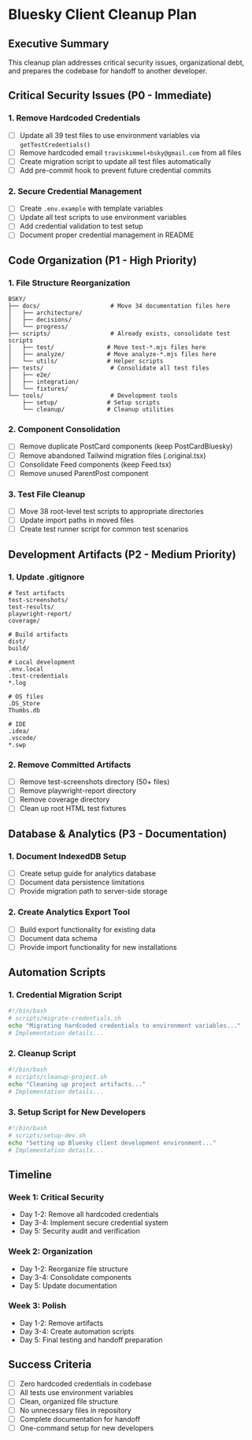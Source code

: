 # Bluesky Client Cleanup Plan

## Executive Summary
This cleanup plan addresses critical security issues, organizational debt, and prepares the codebase for handoff to another developer.

## Critical Security Issues (P0 - Immediate)

### 1. Remove Hardcoded Credentials
- [ ] Update all 39 test files to use environment variables via `getTestCredentials()`
- [ ] Remove hardcoded email `traviskimmel+bsky@gmail.com` from all files
- [ ] Create migration script to update all test files automatically
- [ ] Add pre-commit hook to prevent future credential commits

### 2. Secure Credential Management
- [ ] Create `.env.example` with template variables
- [ ] Update all test scripts to use environment variables
- [ ] Add credential validation to test setup
- [ ] Document proper credential management in README

## Code Organization (P1 - High Priority)

### 1. File Structure Reorganization
```
BSKY/
├── docs/                    # Move 34 documentation files here
│   ├── architecture/
│   ├── decisions/
│   └── progress/
├── scripts/                 # Already exists, consolidate test scripts
│   ├── test/               # Move test-*.mjs files here
│   ├── analyze/            # Move analyze-*.mjs files here
│   └── utils/              # Helper scripts
├── tests/                   # Consolidate all test files
│   ├── e2e/
│   ├── integration/
│   └── fixtures/
└── tools/                   # Development tools
    ├── setup/              # Setup scripts
    └── cleanup/            # Cleanup utilities
```

### 2. Component Consolidation
- [ ] Remove duplicate PostCard components (keep PostCardBluesky)
- [ ] Remove abandoned Tailwind migration files (.original.tsx)
- [ ] Consolidate Feed components (keep Feed.tsx)
- [ ] Remove unused ParentPost component

### 3. Test File Cleanup
- [ ] Move 38 root-level test scripts to appropriate directories
- [ ] Update import paths in moved files
- [ ] Create test runner script for common test scenarios

## Development Artifacts (P2 - Medium Priority)

### 1. Update .gitignore
```gitignore
# Test artifacts
test-screenshots/
test-results/
playwright-report/
coverage/

# Build artifacts
dist/
build/

# Local development
.env.local
.test-credentials
*.log

# OS files
.DS_Store
Thumbs.db

# IDE
.idea/
.vscode/
*.swp
```

### 2. Remove Committed Artifacts
- [ ] Remove test-screenshots directory (50+ files)
- [ ] Remove playwright-report directory
- [ ] Remove coverage directory
- [ ] Clean up root HTML test fixtures

## Database & Analytics (P3 - Documentation)

### 1. Document IndexedDB Setup
- [ ] Create setup guide for analytics database
- [ ] Document data persistence limitations
- [ ] Provide migration path to server-side storage

### 2. Create Analytics Export Tool
- [ ] Build export functionality for existing data
- [ ] Document data schema
- [ ] Provide import functionality for new installations

## Automation Scripts

### 1. Credential Migration Script
```bash
#!/bin/bash
# scripts/migrate-credentials.sh
echo "Migrating hardcoded credentials to environment variables..."
# Implementation details...
```

### 2. Cleanup Script
```bash
#!/bin/bash
# scripts/cleanup-project.sh
echo "Cleaning up project artifacts..."
# Implementation details...
```

### 3. Setup Script for New Developers
```bash
#!/bin/bash
# scripts/setup-dev.sh
echo "Setting up Bluesky client development environment..."
# Implementation details...
```

## Timeline

### Week 1: Critical Security
- Day 1-2: Remove all hardcoded credentials
- Day 3-4: Implement secure credential system
- Day 5: Security audit and verification

### Week 2: Organization
- Day 1-2: Reorganize file structure
- Day 3-4: Consolidate components
- Day 5: Update documentation

### Week 3: Polish
- Day 1-2: Remove artifacts
- Day 3-4: Create automation scripts
- Day 5: Final testing and handoff preparation

## Success Criteria
- [ ] Zero hardcoded credentials in codebase
- [ ] All tests use environment variables
- [ ] Clean, organized file structure
- [ ] No unnecessary files in repository
- [ ] Complete documentation for handoff
- [ ] One-command setup for new developers